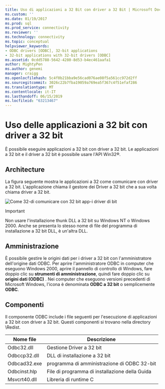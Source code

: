 ```yaml
---
title: Uso di applicazioni a 32 Bit con driver a 32 Bit | Microsoft Docs
ms.custom: ''
ms.date: 01/19/2017
ms.prod: sql
ms.prod_service: connectivity
ms.reviewer: ''
ms.technology: connectivity
ms.topic: conceptual
helpviewer_keywords:
- ODBC drivers [ODBC], 32-bit applications
- 32-bit applications with 32-bit drivers [ODBC]
ms.assetid: 0cdd5788-5642-4280-8d53-b4ec461aafa1
author: MightyPen
ms.author: genemi
manager: craigg
ms.openlocfilehash: 5c4f0b21bba9e56cad076ae08f5a561cc972d2ff
ms.sourcegitcommit: 3026c22b7fba19059a769ea5f367c4f51efaf286
ms.translationtype: MT
ms.contentlocale: it-IT
ms.lasthandoff: 06/15/2019
ms.locfileid: "63213467"
---
```

# <a name="using-32-bit-applications-with-32-bit-drivers"></a>Uso delle applicazioni a 32 bit con driver a 32 bit
È possibile eseguire applicazioni a 32 bit con driver a 32 bit. Le applicazioni a 32 bit e il driver a 32 bit è possibile usare l'API Win32®.  
  
## <a name="architecture"></a>Architecture  
 La figura seguente mostra le applicazioni a 32 come comunicare con driver a 32 bit. L'applicazione chiama il gestore dei Driver a 32 bit che a sua volta chiama driver a 32 bit.  
  
 ![Come 32&#45;di comunicare con 32 bit app&#45;i driver di bit](../../odbc/microsoft/media/sdka6.gif "sdka6")  
  
> [!IMPORTANT]  
>  Non usare l'installazione thunk DLL a 32 bit su Windows NT o Windows 2000. Anche se presenta lo stesso nome di file del programma di installazione a 32 bit DLL, è un'altra DLL.  
  
## <a name="administration"></a>Amministrazione  
 È possibile gestire le origini dati per i driver a 32 bit con l'amministratore dell'origine dati ODBC. Per aprire l'amministratore ODBC in computer che eseguono Windows 2000, aprire il pannello di controllo di Windows, fare doppio clic su **strumenti di amministrazione**, quindi fare doppio clic su **origini dati (ODBC)** . Nei computer che eseguono versioni precedenti di Microsoft Windows, l'icona è denominata **ODBC a 32 bit** o semplicemente **ODBC**.  
  
## <a name="components"></a>Componenti  
 Il componente ODBC include i file seguenti per l'esecuzione di applicazioni a 32 bit con driver a 32 bit. Questi componenti si trovano nella directory \Redist.  
  
|Nome file|Descrizione|  
|---------------|-----------------|  
|Odbc32.dll|Gestione Driver a 32 bit|  
|Odbccp32.dll|DLL di installazione a 32 bit|  
|Odbcad32.exe|programma di amministrazione di ODBC 32-bit|  
|Odbcinst.hlp|File di programma di installazione della Guida|  
|Msvcrt40.dll|Libreria di runtime C|
